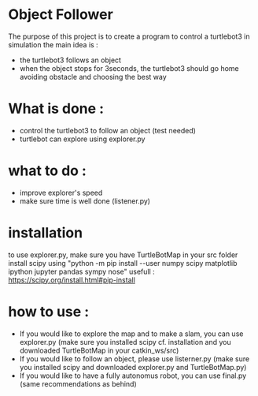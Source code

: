 # Object Follower
The purpose of this project is to create a program to control a turtlebot3 in simulation
the main idea is :
- the turtlebot3 follows an object
- when the object stops for 3seconds, the turtlebot3 should go home avoiding obstacle and choosing the best way

# What is done :
- control the turtlebot3 to follow an object (test needed)
- turtlebot can explore using explorer.py

# what to do :
- improve explorer's speed
- make sure time is well done (listener.py)

# installation
to use explorer.py, make sure you have TurtleBotMap in your src folder
install scipy using "python -m pip install --user numpy scipy matplotlib ipython jupyter pandas sympy nose"
usefull : https://scipy.org/install.html#pip-install

# how to use :
- If you would like to explore the map and to make a slam, you can use explorer.py (make sure you installed scipy cf. installation and you downloaded TurtleBotMap in your catkin_ws/src)
- If you would like to follow an object, please use listerner.py (make sure you installed scipy and downloaded explorer.py and TurtleBotMap.py)
- If you would like to have a fully autonomus robot, you can use final.py (same recommendations as behind)
